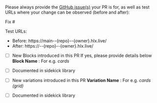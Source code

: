 Please always provide the [GitHub issue(s)](../issues) your PR is for, as well as test URLs where your change can be observed (before and after):

Fix #<gh-issue-id>

Test URLs:
- Before: https://main--{repo}--{owner}.hlx.live/
- After: https://<branch>--{repo}--{owner}.hlx.live/

- [ ] New Blocks introduced in this PR
      If yes, please provide details below
**Block Name** : For e.g. _cards_
- [ ] Documented in sidekick library


- [ ] New variations introduced in this PR
**Variation Name** :  For e.g. _cards (grid)_
- [ ] Documented in sidekick library